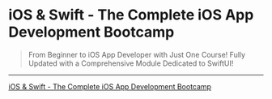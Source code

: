 # iOS & Swift - The Complete iOS App Development Bootcamp

> From Beginner to iOS App Developer with Just One Course! Fully Updated with a Comprehensive Module Dedicated to SwiftUI!

---

[iOS & Swift - The Complete iOS App Development Bootcamp](https://www.udemy.com/course/ios-13-app-development-bootcamp/)
